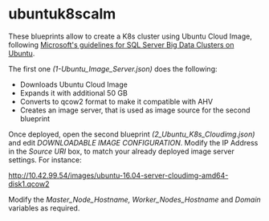 # ubuntuk8scalm
These blueprints allow to create a K8s cluster using Ubuntu Cloud Image, following [Microsoft's guidelines for SQL Server Big Data Clusters on Ubuntu](https://github.com/microsoft/sql-server-samples/tree/master/samples/features/sql-big-data-cluster/deployment/kubeadm/ubuntu).

The first one *(1-Ubuntu_Image_Server.json)* does the following:

  - Downloads Ubuntu Cloud Image
  - Expands it with additional 50 GB
  - Converts to qcow2 format to make it compatible with AHV
  - Creates an image server, that is used as image source for the second blueprint

Once deployed, open the second blueprint *(2_Ubuntu_K8s_Cloudimg.json)* and edit *DOWNLOADABLE IMAGE CONFIGURATION*. Modify the IP Address in the *Source URI* box, to match your already deployed image server settings. For instance:

http://10.42.99.54/images/ubuntu-16.04-server-cloudimg-amd64-disk1.qcow2

Modify the *Master_Node_Hostname, Worker_Nodes_Hostname* and *Domain* variables as required.
